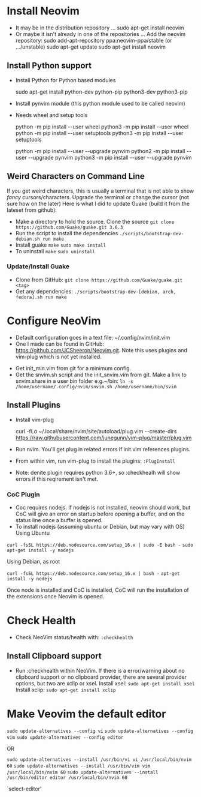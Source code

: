 # Install Neovim

- It may be in the distribution repository ...
	sudo apt-get install neovim
- Or maybe it isn't already in one of the repositories ...
Add the neovim repository:
	sudo add-apt-repository ppa:neovim-ppa/stable  (or .../unstable)
	sudo apt-get update
	sudo apt-get install neovim

## Install Python support
- Install Python for Python based modules
 
	sudo apt-get install python-dev python-pip python3-dev python3-pip

- Install pynvim module (this python module used to be called neovim)

- Needs wheel and setup tools
 
	python -m pip install --user wheel
	python3 -m pip install --user wheel
	python -m pip install --user setuptools
	python3 -m pip install --user setuptools

	python -m pip install --user --upgrade pynvim
	python2 -m pip install --user --upgrade pynvim
	python3 -m pip install --user --upgrade pynvim

## Weird Characters on Command Line
If you get weird characters, this is usually a terminal that is not able to show *fancy* cursors/characters.
Upgrade the terminal or change the cursor (not sure how on the later)
Here is what I did to update Guake (build it from the lateset from github):
- Make a directory to hold the source. Clone the source
`git clone https://github.com/Guake/guake.git 3.6.3`
- Run the script to install the dependencies
`./scripts/bootstrap-dev-debian.sh run make`
- Install guake
`make`
`sudo make install`
- To uninstall
`make`
`sudo uninstall`

### Update/Install Guake

- Clone from GitHub: `git clone https://github.com/Guake/guake.git <tag>`
- Get any dependencies: `./scripts/bootstrap-dev-[debian, arch, fedora].sh run make`

# Configure NeoVim
- Default configuration goes in a text file: ~/.config/nvim/init.vim
- One I made can be found in GitHub: https://github.com/JCSheeron/Neovim.git. Note
this uses plugins and vim-plug which is not yet installed.
* Get init_min.vim from git for a minimum config.
* Get the snvim.sh script and the init_snvim.vim from git. Make a link to snvim.share
in a user bin folder e.g.~/bin:
	`ln -s /home/username/.config/nvim/snvim.sh /home/username/bin/svim `

## Install Plugins

- Install vim-plug
 
	curl -fLo ~/.local/share/nvim/site/autoload/plug.vim --create-dirs \
    https://raw.githubusercontent.com/junegunn/vim-plug/master/plug.vim

- Run nvim. You'll get plug in related errors if init.vim references plugins.
- From within vim, run vim-plug to install the plugins: `:PlugInstall`
- Note: denite plugin requires python 3.6+, so :checkhealh will show errors if 
this reqirement isn't met.

### CoC Plugin
- Coc requires nodejs.  If nodejs is not installed, neovim should work, but CoC will
give an error on startup before opening a buffer, and on the status line once
a buffer is opened.
- To install nodejs
(assuming ubuntu or Debian, but may vary with OS)
Using Ubuntu

`curl -fsSL https://deb.nodesource.com/setup_16.x | sudo -E bash -`
`sudo apt-get install -y nodejs`

Using Debian, as root

`curl -fsSL https://deb.nodesource.com/setup_16.x | bash -`
`apt-get install -y nodejs`

Once node is installed and CoC is installed, CoC will run the installation of the extensions once Neovim is opened.
# Check Health

- Check NeoVim status/health with:
`:checkhealth`

## Install Clipboard support

- Run :checkhealth within NeoVim. If there is a error/warning about no
clipboard support or no clipboard provider, there are several provider
options, but two are xclip or xsel. 
Install xsel:
`sudo apt-get install xsel`
Install xclip:
`sudo apt-get install xclip`

# Make Veovim the default editor
`sudo update-alternatives --config vi`
`sudo update-alternatives --config vim`
`sudo update-alternatives --config editor`

OR

`sudo update-alternatives --install /usr/bin/vi vi /usr/local/bin/nvim 60`
`sudo update-alternatives --install /usr/bin/vim vim /usr/local/bin/nvim 60`
`sudo update-alternatives --install /usr/bin/editor editor /usr/local/bin/nvim 60`

`select-editor'



